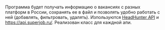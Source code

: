 Программа будет получать информацию о вакансиях с разных платформ в России, сохранять ее в файл и позволять удобно работать с ней (добавлять, фильтровать, удалять).
Изпользуются [HeadHunter API](https://api.hh.ru) и https://api.superjob.ru/. Реализован класс для каждной апи.
